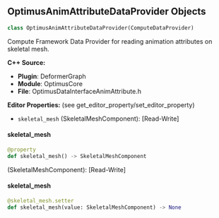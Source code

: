 ## OptimusAnimAttributeDataProvider Objects

```python
class OptimusAnimAttributeDataProvider(ComputeDataProvider)
```

Compute Framework Data Provider for reading animation attributes on skeletal mesh.

**C++ Source:**

- **Plugin**: DeformerGraph
- **Module**: OptimusCore
- **File**: OptimusDataInterfaceAnimAttribute.h

**Editor Properties:** (see get_editor_property/set_editor_property)

- ``skeletal_mesh`` (SkeletalMeshComponent):  [Read-Write]

<a id="unreal.OptimusAnimAttributeDataProvider.skeletal_mesh"></a>

#### skeletal_mesh

```python
@property
def skeletal_mesh() -> SkeletalMeshComponent
```

(SkeletalMeshComponent):  [Read-Write]

<a id="unreal.OptimusAnimAttributeDataProvider.skeletal_mesh"></a>

#### skeletal_mesh

```python
@skeletal_mesh.setter
def skeletal_mesh(value: SkeletalMeshComponent) -> None
```

<a id="unreal.OptimusClothDataProvider"></a>